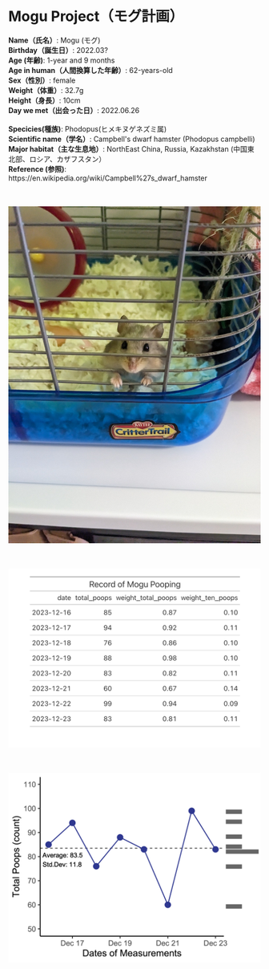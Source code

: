 # Mogu Project（モグ計画）

<h8>
<b>Name（氏名）</b>: Mogu (モグ)<br/>
<b>Birthday（誕生日）</b>: 2022.03?<br/>
<b>Age (年齢)</b>: 1-year and 9 months<br/>
<b>Age in human（人間換算した年齢）</b>: 62-years-old<br/>
<b>Sex（性別）</b>: female<br/>
<b>Weight（体重）</b>: 32.7g<br/>
<b>Height（身長）</b>: 10cm<br/>
<b>Day we met（出会った日）</b>: 2022.06.26<br/>

<br/>
<b>Specicies(種族)</b>: Phodopus(ヒメキヌゲネズミ属)<br/>
<b>Scientific name（学名）</b>: Campbell's dwarf hamster (Phodopus campbelli) <br/>
<b>Major habitat（主な生息地）</b>: NorthEast China, Russia, Kazakhstan (中国東北部、ロシア、カザフスタン）<br/>
<b>Reference (参照)</b>: https://en.wikipedia.org/wiki/Campbell%27s_dwarf_hamster<br/>


<br/><br/>
![Alt text](/Images/PXL_20231223_174615690.jpg?raw=true)

<br/><br/>
![Alt text](/Summary/SampleData.png?raw=true "Title")

<br/><br/>
![Alt text](/Summary/Poop_plot.png?raw=true "Title")
